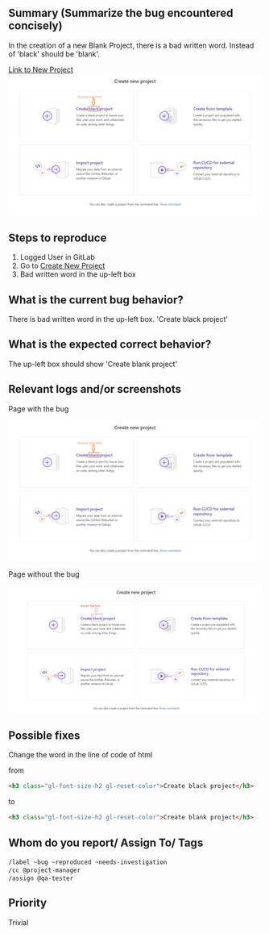 
## Summary (Summarize the bug encountered concisely)

In the creation of a new Blank Project, there is a bad written word. Instead of 'black' should be 'blank'.

[Link to New Project](https://gitlab.com/projects/new)
![Image info](../Image/Bug_Project_create_blank.png)

## Steps to reproduce     

1.  Logged User in GitLab
2.  Go to [Create New Project](https://gitlab.com/projects/new)
3.  Bad written word in the up-left box

## What is the current bug behavior?

There is bad written word in the up-left box. 'Create black project'

## What is the expected correct behavior?

The up-left box should show 'Create blank project'
     
## Relevant logs and/or screenshots

Page with the bug

![Image info](../Image/Bug_Project_create_blank.png)

Page without the bug 

![Image info](../Image/Bug_Screenshot.png)

## Possible fixes

Change the word in the line of code of html

from
```html
<h3 class="gl-font-size-h2 gl-reset-color">Create black project</h3>
```
to 
```html
<h3 class="gl-font-size-h2 gl-reset-color">Create blank project</h3>
```

## Whom do you report/ Assign To/ Tags

    /label ~bug ~reproduced ~needs-investigation 
    /cc @project-manager 
    /assign @qa-tester

## Priority

Trivial
      
